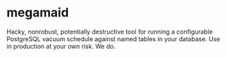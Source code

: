 megamaid
========

Hacky, nonrobust, potentially destructive tool for running a configurable PostgreSQL vacuum schedule against named tables in your database. Use in production at your own risk. We do.
